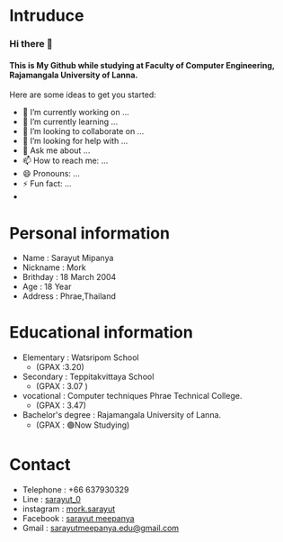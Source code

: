 # Intruduce
### Hi there 👋

#### This is My Github while studying at Faculty of Computer Engineering, Rajamangala University of Lanna.

Here are some ideas to get you started:

- 🔭 I’m currently working on ...
- 🌱 I’m currently learning ...
- 👯 I’m looking to collaborate on ...
- 🤔 I’m looking for help with ...
- 💬 Ask me about ...
- 📫 How to reach me: ...
- 😄 Pronouns: ...
- ⚡ Fun fact: ...
- 
# Personal information
- Name : Sarayut Mipanya
- Nickname : Mork
- Brithday : 18 March 2004
- Age : 18 Year
- Address : Phrae,Thailand

# Educational information
- Elementary : Watsripom School
  - (GPAX :3.20)
- Secondary : Teppitakvittaya School
  - (GPAX : 3.07 )
- vocational : Computer techniques Phrae Technical College.
  - (GPAX : 3.47)
- Bachelor's degree : Rajamangala University of Lanna. 
  - (GPAX : :green_circle:Now Studying)

# Contact
- Telephone : +66 637930329
- Line : [sarayut_0](https://line.me/ti/p/Hofs7cWf7d)
- instagram : [mork.sarayut](https://instagram.com/mork.sarayut?r=nametag)
- Facebook : [sarayut meepanya](https://www.facebook.com/meepanya.sarayut)
- Gmail : sarayutmeepanya.edu@gmail.com
